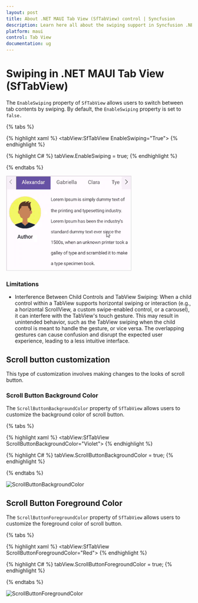 ```yaml
---
layout: post
title: About .NET MAUI Tab View (SfTabView) control | Syncfusion
description: Learn here all about the swiping support in Syncfusion .NET MAUI Tab View (SfTabView) control and more.
platform: maui
control: Tab View
documentation: ug
---
```


# Swiping in .NET MAUI Tab View (SfTabView)

The `EnableSwiping` property of `SfTabView` allows users to switch between tab contents by swiping. By default, the `EnableSwiping` property is set to `false.`

{% tabs %}

{% highlight xaml %}
    <tabView:SfTabView EnableSwiping="True">
{% endhighlight %}

{% highlight C# %}
     tabView.EnableSwiping = true;
{% endhighlight %}

{% endtabs %}

![TabView EnableSwiping](images/tabview-swiping.gif)

### Limitations

* Interference Between Child Controls and TabView Swiping: When a child control within a TabView supports horizontal swiping or interaction (e.g., a horizontal ScrollView, a custom swipe-enabled control, or a carousel), it can interfere with the TabView's touch gesture. This may result in unintended behavior, such as the TabView swiping when the child control is meant to handle the gesture, or vice versa. The overlapping gestures can cause confusion and disrupt the expected user experience, leading to a less intuitive interface.

## Scroll button customization
This type of customization involves making changes to the looks of scroll button.

### Scroll Button Background Color

The `ScrollButtonBackgroundColor` property of `SfTabView` allows users to customize the background color of scroll button.

{% tabs %}

{% highlight xaml %}
    <tabView:SfTabView ScrollButtonBackgroundColor="Violet">
{% endhighlight %}

{% highlight C# %}
     tabView.ScrollButtonBackgroundColor = true;
{% endhighlight %}

{% endtabs %}

![ScrollButtonBackgroundColor](images\ScrollButtonBackgroundColor.png)

## Scroll Button Foreground Color

The `ScrollButtonForegroundColor` property of `SfTabView` allows users to customize the foreground color of scroll button.

{% tabs %}

{% highlight xaml %}
    <tabView:SfTabView ScrollButtonForegroundColor="Red">
{% endhighlight %}

{% highlight C# %}
     tabView.ScrollButtonForegroundColor = true;
{% endhighlight %}

{% endtabs %}

![ScrollButtonForegroundColor](images\ScrollButtonForegroundColor.png)